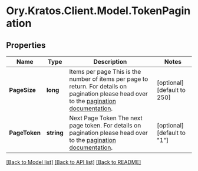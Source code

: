 # Ory.Kratos.Client.Model.TokenPagination

## Properties

Name | Type | Description | Notes
------------ | ------------- | ------------- | -------------
**PageSize** | **long** | Items per page  This is the number of items per page to return. For details on pagination please head over to the [pagination documentation](https://www.ory.sh/docs/ecosystem/api-design#pagination). | [optional] [default to 250]
**PageToken** | **string** | Next Page Token  The next page token. For details on pagination please head over to the [pagination documentation](https://www.ory.sh/docs/ecosystem/api-design#pagination). | [optional] [default to "1"]

[[Back to Model list]](../README.md#documentation-for-models) [[Back to API list]](../README.md#documentation-for-api-endpoints) [[Back to README]](../README.md)

